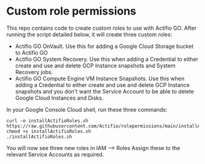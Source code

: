 # Custom role permissions
This repo contains code to create custom roles to use with Actifio GO.  After running the script detailed below, it will create three custom roles:

* Actifio GO OnVault.    Use this for adding a Google Cloud Storage bucket to Actifio GO
* Actifio GO System Recovery.   Use this when adding a Credential to either create and use and delete GCP Instance snapshots and System Recovery jobs.
* Actifio GO Compute Engine VM Instance Snapshots.  Use this when adding a Credential to either create and use and delete GCP Instance snapshots and you don't want the Service Account to be able to delete Google Cloud Instances and Disks.

In your Google Console Cloud shell, run these three commands:

```
curl -o installActifioRoles.sh https://raw.githubusercontent.com/Actifio/rolepermissions/main/installActifioRoles.sh
chmod +x installActifioRoles.sh
./installActifioRoles.sh
```
You will now see three new roles in IAM --> Roles
Assign these to the relevant Service Accounts as required.

